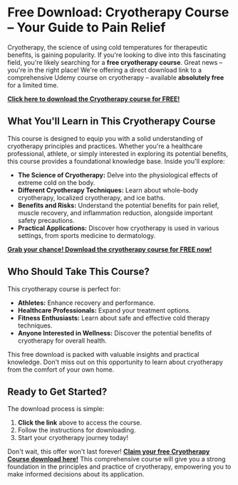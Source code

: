 # Free Download: Cryotherapy Course – Your Guide to Pain Relief

Cryotherapy, the science of using cold temperatures for therapeutic benefits, is gaining popularity. If you're looking to dive into this fascinating field, you're likely searching for a **free cryotherapy course**. Great news – you're in the right place! We're offering a direct download link to a comprehensive Udemy course on cryotherapy – available **absolutely free** for a limited time.

[**Click here to download the Cryotherapy course for FREE!**](https://udemywork.com/cryotherapy-course)

## What You'll Learn in This Cryotherapy Course

This course is designed to equip you with a solid understanding of cryotherapy principles and practices. Whether you're a healthcare professional, athlete, or simply interested in exploring its potential benefits, this course provides a foundational knowledge base. Inside you'll explore:

*   **The Science of Cryotherapy:** Delve into the physiological effects of extreme cold on the body.
*   **Different Cryotherapy Techniques:** Learn about whole-body cryotherapy, localized cryotherapy, and ice baths.
*   **Benefits and Risks:** Understand the potential benefits for pain relief, muscle recovery, and inflammation reduction, alongside important safety precautions.
*   **Practical Applications:** Discover how cryotherapy is used in various settings, from sports medicine to dermatology.

[**Grab your chance! Download the cryotherapy course for FREE now!**](https://udemywork.com/cryotherapy-course)

## Who Should Take This Course?

This cryotherapy course is perfect for:

*   **Athletes:** Enhance recovery and performance.
*   **Healthcare Professionals:** Expand your treatment options.
*   **Fitness Enthusiasts:** Learn about safe and effective cold therapy techniques.
*   **Anyone Interested in Wellness:** Discover the potential benefits of cryotherapy for overall health.

This free download is packed with valuable insights and practical knowledge. Don't miss out on this opportunity to learn about cryotherapy from the comfort of your own home.

## Ready to Get Started?

The download process is simple:

1.  **Click the link** above to access the course.
2.  Follow the instructions for downloading.
3.  Start your cryotherapy journey today!

Don't wait, this offer won't last forever! **[Claim your free Cryotherapy Course download here!](https://udemywork.com/cryotherapy-course)** This comprehensive course will give you a strong foundation in the principles and practice of cryotherapy, empowering you to make informed decisions about its application.
